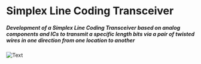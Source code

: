 # Simplex Line Coding Transceiver
##### Development of a Simplex Line Coding Transceiver based on analog components and ICs to transmit a specific length bits via a pair of twisted wires in one direction from one location to another
![Text]()
